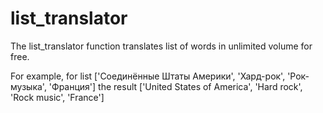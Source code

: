 # list_translator

The list_translator function translates list of words in unlimited volume for free.

For example, 
    for list   ['Соединённые Штаты Америки', 'Хард-рок', 'Рок-музыка', 'Франция']
    the result ['United States of America', 'Hard rock', 'Rock music', 'France']